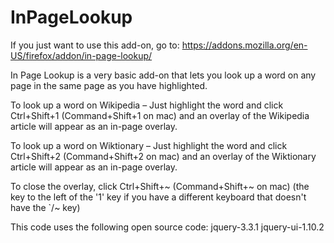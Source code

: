 # InPageLookup
If you just want to use this add-on, go to: https://addons.mozilla.org/en-US/firefox/addon/in-page-lookup/

In Page Lookup is a very basic add-on that lets you look up a word on any page in the same page as you have highlighted.  

To look up a word on Wikipedia – Just highlight the word and click Ctrl+Shift+1 (Command+Shift+1 on mac) and an overlay of the Wikipedia article will appear as an in-page overlay.

To look up a word on Wiktionary – Just highlight the word and click Ctrl+Shift+2 (Command+Shift+2 on mac) and an overlay of the Wiktionary article will appear as an in-page overlay.

To close the overlay, click Ctrl+Shift+~ (Command+Shift+~ on mac) (the key to the left of the '1' key if you have a different keyboard that doesn't have the `/~ key)

This code uses the following open source code:
jquery-3.3.1
jquery-ui-1.10.2